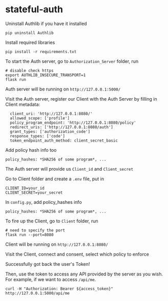 # stateful-auth

Uninstall Authlib if you have it installed

```
pip uninstall Authlib
```

Install required libraries

```
pip install -r requirements.txt
```

To start the Auth server, go to ``Authorization_Server`` folder, run

```
# disable check https
export AUTHLIB_INSECURE_TRANSPORT=1
flask run
```

Auth server will be running on ``http://127.0.0.1:5000/``

Visit the Auth server, register our Client with the Auth Server by filling in Client metadata:

```
  client_uri: 'http://127.0.0.1:8080/'
  allowed_scope: ['profile']
  policy_program_endpoint: 'http://127.0.0.1:8080/policy'
  redirect_uris: ['http://127.0.0.1:8080/auth']
  grant_types: ['authorization_code']
  response_types: ['code']
  token_endpoint_auth_method: client_secret_basic
```

Add policy hash info too

```
policy_hashes: *SHA256 of some program*, ...
```

The Auth server will provide us ``Client_id`` and ``Client_secret``

Go to Client folder and create a ``.env`` file, put in

```
CLIENT_ID=your_id
CLIENT_SECRET=your_secret
```

In ``config.py``, add policy_hashes info

```
policy_hashes: *SHA256 of some program*, ...
```

To fire up the Client, go to ``Client`` folder, run

```
# need to specify the port
flask run --port=8080
```

Client will be running on ``http://127.0.0.1:8080/``

Visit the Client, connect and consent, select which policy to enforce

Successfully got back the user's Token!

Then, use the token to access any API provided by the server as you wish.
For example, if we want to access `/api/me`.
```
curl -H "Authorization: Bearer ${access_token}" http://127.0.0.1:5000/api/me
```
